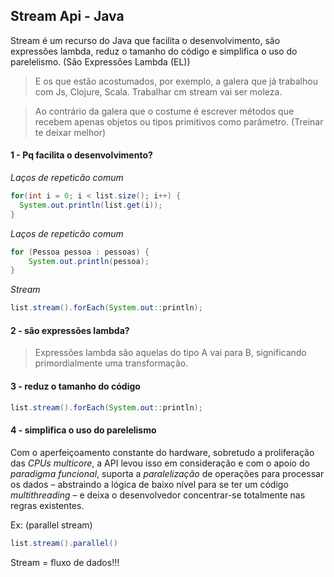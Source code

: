 ## Stream Api - Java

Stream é um recurso do Java que facilita o desenvolvimento, são expressões lambda, reduz o tamanho do código e simplifica o uso do parelelismo.
(São Expressões Lambda (EL))

> E os que estão acostumados, por exemplo, a galera que já trabalhou com Js, Clojure, Scala. Trabalhar cm stream vai ser moleza.

> Ao contrário da galera que o costume é escrever métodos que recebem apenas objetos ou tipos primitivos como parâmetro.
(Treinar te deixar melhor)

#### 1 - Pq facilita o desenvolvimento?

*Laços de repeticão comum*

```java
for(int i = 0; i < list.size(); i++) {
  System.out.println(list.get(i));
}
```

*Laços de repeticão comum*

```java
for (Pessoa pessoa : pessoas) {
	System.out.println(pessoa);
}
```

*Stream*

```java
list.stream().forEach(System.out::println);
```

#### 2 - são expressões lambda?
> Expressões lambda são aquelas do tipo A vai para B, significando primordialmente uma transformação.

#### 3 - reduz o tamanho do código

```java
list.stream().forEach(System.out::println);
```

#### 4 - simplifica o uso do parelelismo
Com o aperfeiçoamento constante do hardware, sobretudo a proliferação das _CPUs multicore_, a API levou isso em consideração e com o apoio do *paradigma funcional*, 
suporta a _paralelização_ de operações para processar os dados – abstraindo a lógica de baixo nível para se ter um código _multithreading_ – 
e deixa o desenvolvedor concentrar-se totalmente nas regras existentes.

Ex:
(parallel stream)

```java
list.stream().parallel()
```

Stream = fluxo de dados!!!
